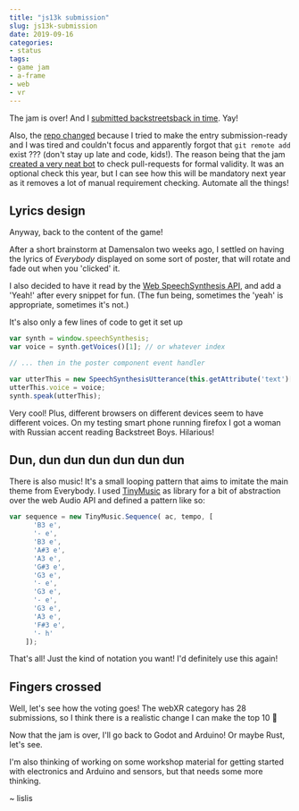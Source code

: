 ```yaml
---
title: "js13k submission"
slug: js13k-submission
date: 2019-09-16
categories:
- status
tags:
- game jam
- a-frame
- web
- vr
---
```


The jam is over! And I [submitted backstreetsback in time](https://js13kgames.com/entries/backstreetsback). Yay!

<!--more-->


Also, the [repo changed](https://github.com/lislis/entry-backstreetsback) because I tried to make the entry submission-ready and I was tired and couldn't focus and apparently forgot that `git remote add` exist ??? (don't stay up late and code, kids!). The reason being that the jam [created a very neat bot](https://github.com/js13kGames/bot) to check pull-requests for formal validity. It was an optional check this year, but I can see how this will be mandatory next year as it removes a lot of manual requirement checking. Automate all the things!

## Lyrics design

Anyway, back to the content of the game!

After a short brainstorm at Damensalon two weeks ago, I settled on having the lyrics of *Everybody* displayed on some sort of poster, that will rotate and fade out when you 'clicked' it.

I also decided to have it read by the [Web SpeechSynthesis API](https://developer.mozilla.org/en-US/docs/Web/API/SpeechSynthesis), and add a 'Yeah!' after every snippet for fun. (The fun being, sometimes the 'yeah' is appropriate, sometimes it's not.)

It's also only a few lines of code to get it set up

``` js
var synth = window.speechSynthesis;
var voice = synth.getVoices()[1]; // or whatever index

// ... then in the poster component event handler

var utterThis = new SpeechSynthesisUtterance(this.getAttribute('text')['value']); // this is where I get the actual tetxt from a poster
utterThis.voice = voice;
synth.speak(utterThis);
```

Very cool! Plus, different browsers on different devices seem to have different voices. On my testing smart phone running firefox I got a woman with Russian accent reading Backstreet Boys. Hilarious!

## Dun, dun dun dun dun dun dun

There is also music! It's a small looping pattern that aims to imitate the main theme from Everybody.
I used [TinyMusic](https://github.com/kevincennis/TinyMusic) as library for a bit of abstraction over the web Audio API and defined a pattern like so:

``` js
var sequence = new TinyMusic.Sequence( ac, tempo, [
      'B3 e',
      '- e',
      'B3 e',
      'A#3 e',
      'A3 e',
      'G#3 e',
      'G3 e',
      '- e',
      'G3 e',
      '- e',
      'G3 e',
      'A3 e',
      'F#3 e',
      '- h'
    ]);
```

That's all! Just the kind of notation you want! I'd definitely use this again!


## Fingers crossed

Well, let's see how the voting goes! The webXR category has 28 submissions, so I think there is a realistic change I can make the top 10 🤞

Now that the jam is over, I'll go back to Godot and Arduino! Or maybe Rust, let's see.

I'm also thinking of working on some workshop material for getting started with electronics and Arduino and sensors, but that needs some more thinking.


~ lislis

